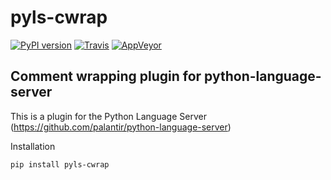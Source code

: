 # pyls-cwrap

[![PyPI version][pypi-image]][pypi-link]
[![Travis][travis-image]][travis-link]
[![AppVeyor][appveyor-image]][appveyor-link]

[pypi-image]: https://badge.fury.io/py/pyls-cwrap.svg
[pypi-link]: https://pypi.org/project/pyls-cwrap
[travis-image]: https://travis-ci.org/daizutabi/pyls-cwrap.svg?branch=master
[travis-link]: https://travis-ci.org/daizutabi/pyls-cwrap
[appveyor-image]: https://ci.appveyor.com/api/projects/status/ydou503albfs1vub/branch/master?svg=true
[appveyor-link]: https://ci.appveyor.com/project/daizutabi/pyls-cwrap

## Comment wrapping plugin for python-language-server

This is a plugin for the Python Language Server (https://github.com/palantir/python-language-server)

Installation

```bash
pip install pyls-cwrap
```
